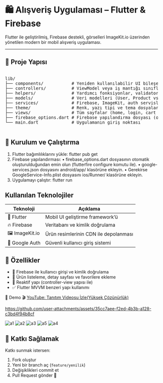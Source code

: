 # 🛍️ Alışveriş Uygulaması – Flutter & Firebase

Flutter ile geliştirilmiş, Firebase destekli, görselleri ImageKit.io üzerinden yönetilen modern bir mobil alışveriş uygulaması.

---

## 📁 Proje Yapısı
<pre lang="markdown">

lib/
├── components/           # Yeniden kullanılabilir UI bileşenleri (örneğin: custom button, product card)
├── controllers/          # ViewModel veya iş mantığı sınıfları
├── helpers/              # Yardımcı fonksiyonlar, validator, extension vs.
├── models/               # Veri modelleri (User, Product vs.)
├── services/             # Firebase, ImageKit, auth servisleri
├── theme/                # Renk, yazı tipi ve tema dosyaları
├── views/                # Tüm sayfalar (home, login, cart vs.)
├── firebase_options.dart # Firebase yapılandırma dosyası (otomatik oluşturulur)
└── main.dart             # Uygulamanın giriş noktası

</pre>

## 🚀 Kurulum ve Çalıştırma
1. Flutter bağımlılıklarını yükle:
flutter pub get
2. Firebase yapılandırması:
	•	firebase_options.dart dosyasının otomatik oluşturulduğundan emin olun (flutterfire configure komutu ile).
	•	google-services.json dosyasını android/app/ klasörüne ekleyin.
	•	Gerekirse GoogleService-Info.plist dosyasını ios/Runner/ klasörüne ekleyin.
3. Uygulamayı çalıştır:
flutter run
## Kullanılan Teknolojiler
| Teknoloji       | Açıklama                                      |
|-----------------|-----------------------------------------------|
| 🧩 Flutter       | Mobil UI geliştirme framework’ü               |
| 🔥 Firebase      | Veritabanı ve kimlik doğrulama                |
| 🖼️ ImageKit.io   | Ürün resimlerinin CDN ile depolanması         |
| 🔐 Google Auth   | Güvenli kullanıcı giriş sistemi               |

## 📲 Özellikler

- 🔐 Firebase ile kullanıcı girişi ve kimlik doğrulama  
- 🛒 Ürün listeleme, detay sayfası ve favorilere ekleme  
- 🔄 Reaktif yapı (controller-view yapısı ile)  
- ✅ Flutter MVVM benzeri yapı kullanımı

🎥 Demo
🎬 [YouTube: Tanıtım Videosu İzle(Yüksek Çözünürlük)](https://youtu.be/B2UlXiQbi_w?si=l1bZyh1Hdd2dg04H)



https://github.com/user-attachments/assets/35cc7aee-f2ed-4b3b-a128-c3bd4f94b8cf



![a1](https://github.com/user-attachments/assets/b1e51105-4805-4b9c-9190-354d8b81d143)
![a2](https://github.com/user-attachments/assets/358eb169-d865-4790-9092-16be26617819)
![a3](https://github.com/user-attachments/assets/fd0e8ac3-3453-40bc-8adf-2586b1e57f7b)
![a5](https://github.com/user-attachments/assets/741312e9-e2e2-432a-a5c0-05e5963fd1b3)
![a4](https://github.com/user-attachments/assets/85cc2db8-defb-440f-8d2e-b18942780db2)




## 🤝 Katkı Sağlamak

Katkı sunmak istersen:

1. Fork oluştur  
2. Yeni bir branch aç (`feature/yenilik`)  
3. Değişiklikleri commit et  
4. Pull Request gönder 🚀




